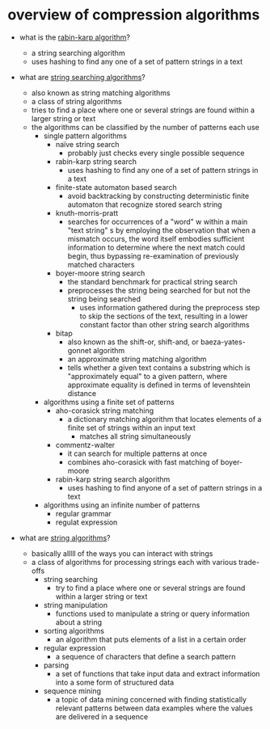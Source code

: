 # overview of compression algorithms

* what is the [rabin-karp algorithm](https://en.wikipedia.org/wiki/Rabin%E2%80%93Karp_algorithm)?
	* a string searching algorithm
	* uses hashing to find any one of a set of pattern strings in a text 
	

* what are [string searching algorithms](https://en.wikipedia.org/wiki/String_searching_algorithm)?
	* also known as string matching algorithms
	* a class of string algorithms
	* tries to find a place where one or several strings are found within a larger string or text
	* the algorithms can be classified by the number of patterns each use
		* single pattern algorithms
			* naïve string search
				* probably just checks every single possible sequence
			* rabin-karp string search
				* uses hashing to find any one of a set of pattern strings in a text
			* finite-state automaton based search
				* avoid backtracking by constructing deterministic finite automaton that recognize stored search string
			* knuth-morris-pratt 
				* searches for occurrences of a "word" w within a main "text string"  s by employing the observation that when a mismatch occurs, the word itself embodies sufficient information to determine where the next match could begin, thus bypassing re-examination of previously matched characters
			* boyer-moore string search
				* the standard benchmark for practical string search
				* preprocesses the string being searched for but not the string being searched 
					* uses information gathered during the preprocess step to skip the sections of the text, resulting in a lower constant factor than other string search algorithms
			* bitap
				* also known as the shift-or, shift-and, or baeza-yates-gonnet algorithm
				* an approximate string matching algorithm
				* tells whether a given text contains a substring which is "approximately equal" to a given pattern, where approximate equality is defined in terms of levenshtein distance 
		* algorithms using a finite set of patterns
			* aho-corasick string matching
				* a dictionary matching algorithm that locates elements of a finite set of strings within an input text
					* matches all string simultaneously
			* commentz-walter 
				* it can search for multiple patterns at once
				* combines aho-corasick with fast matching of boyer-moore
			* rabin-karp string search algorithm
				* uses hashing to find anyone of a set of pattern strings in a text
		* algorithms using an infinite number of patterns
			* regular grammar
			* regulat expression

* what are [string algorithms](https://en.wikipedia.org/wiki/String_(computer_science)#String_processing_algorithms)?
	* basically alllll of the ways you can interact with strings
	* a class of algorithms for processing strings each with various trade-offs
		* string searching
			* try to find a place where one or several strings are found within a larger string or text
		* string manipulation 
			* functions used to manipulate a string or query information about a string
		* sorting algorithms
			* an algorithm that puts elements of a list in a certain order
		* regular expression
			* a sequence of characters that define a search pattern 
		* parsing
			* a set of functions that take input data and extract information into a some form of structured data
		* sequence mining
			* a topic of data mining concerned with finding statistically relevant patterns between data examples where the values are delivered in a sequence